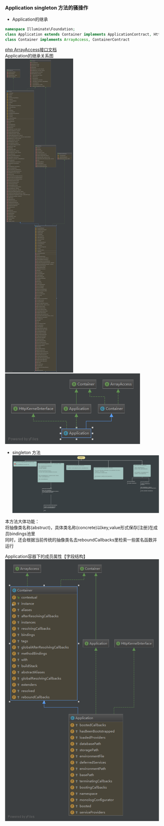 ### Application singleton 方法的骚操作
- Application的继承  
```php 
namespace Illuminate\Foundation;
class Application extends Container implements ApplicationContract, HttpKernelInterface
class Container implements ArrayAccess, ContainerContract
```     
[php ArrayAccess接口文档](https://www.php.net/manual/en/class.arrayaccess.php)  
Application的继承关系图   
![Application继承关系全局图](images/application/app.png)
![Application继承关系全局图](images/application/app2.png)


- singleton 方法  
![singleton全局](images/application/singleton.png)  

本方法大体功能：  
将抽像类名称(abstruct)，具体类名称(concrete)以key,value形式保存[注册]在成员bindings池里  
同时，还会根据当前传统的抽像类名去reboundCallbacks里检索一些匿名函数并运行   

Application容器下的成员属性【字段结构】  
![fields](images/application/app3.png)